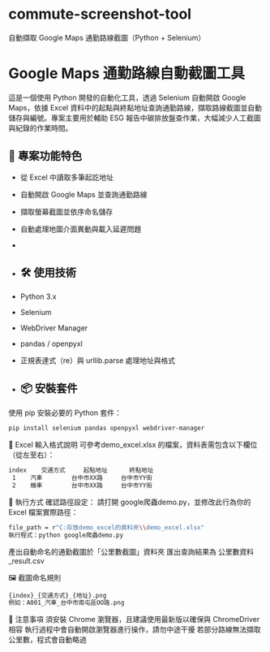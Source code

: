 # commute-screenshot-tool
自動擷取 Google Maps 通勤路線截圖（Python + Selenium）
# Google Maps 通勤路線自動截圖工具

這是一個使用 Python 開發的自動化工具，透過 Selenium 自動開啟 Google Maps，依據 Excel 資料中的起點與終點地址查詢通勤路線，擷取路線截圖並自動儲存與編號。專案主要用於輔助 ESG 報告中碳排放盤查作業，大幅減少人工截圖與紀錄的作業時間。

## 📌 專案功能特色

- 從 Excel 中讀取多筆起訖地址
- 自動開啟 Google Maps 並查詢通勤路線
- 擷取螢幕截圖並依序命名儲存
- 自動處理地圖介面異動與載入延遲問題
- 
- ## 🛠 使用技術
- Python 3.x
- Selenium
- WebDriver Manager
- pandas / openpyxl
- 正規表達式（re）與 urllib.parse 處理地址與格式

- ## 📦 安裝套件

使用 pip 安裝必要的 Python 套件：

```bash
pip install selenium pandas openpyxl webdriver-manager
```

📑 Excel 輸入格式說明
可參考demo_excel.xlsx 的檔案，資料表需包含以下欄位（從左至右）：

```bash
index	 交通方式	  起點地址	    終點地址
 1	  汽車	    台中市XX路	   台中市YY街
 2	  機車	    台中市XX路	   台中市YY街
```

🚀 執行方式
確認路徑設定：
請打開 google爬蟲demo.py，並修改此行為你的 Excel 檔案實際路徑：

```bash
file_path = r"C:存放demo_excel的資料夾\\demo_excel.xlsx"
執行程式：python google爬蟲demo.py
```
產出自動命名的通勤截圖於「公里數截圖」資料夾
匯出查詢結果為 公里數資料_result.csv

🖼 截圖命名規則
```bash
{index}_{交通方式}_{地址}.png
例如：A001_汽車_台中市南屯區OO路.png
```

🔐 注意事項
須安裝 Chrome 瀏覽器，且建議使用最新版以確保與 ChromeDriver 相容
執行過程中會自動開啟瀏覽器進行操作，請勿中途干擾
若部分路線無法擷取公里數，程式會自動略過
